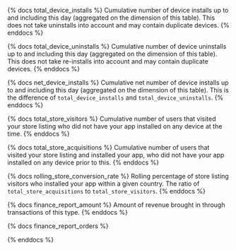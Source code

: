 {% docs total_device_installs %}
Cumulative number of device installs up to and including this day (aggregated on the dimension of this table). This does not take uninstalls into account and may contain duplicate devices.
{% enddocs %}

{% docs total_device_uninstalls %}
Cumulative number of device uninstalls up to and including this day (aggregated on the dimension of this table). This does not take re-installs into account and may contain duplicate devices.
{% enddocs %}

{% docs net_device_installs %}
Cumulative net number of device installs up to and including this day (aggregated on the dimension of this table). This is the difference of `total_device_installs` and `total_device_uninstalls`.
{% enddocs %}

{% docs total_store_visitors %}
Cumulative number of users that visited your store listing who did not have your app installed on any device at the time.
{% enddocs %}

{% docs total_store_acquisitions %}
Cumulative number of users that visited your store listing and installed your app, who did not have your app installed on any device prior to this.
{% enddocs %}

{% docs rolling_store_conversion_rate %}
Rolling percentage of store listing visitors who installed your app within a given country. The ratio of `total_store_acquisitions` to `total_store_visitors`.
{% enddocs %}

{% docs finance_report_amount %}
Amount of revenue brought in through transactions of this type.
{% enddocs %}

{% docs finance_report_orders %}

{% enddocs %}